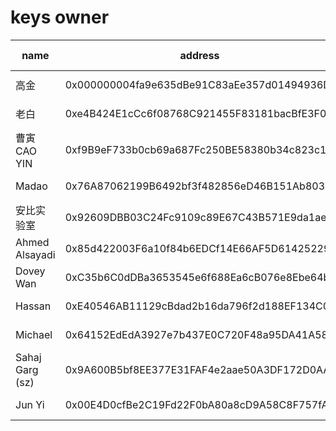 # keys owner

| name                         | address     | twitter link             |sign|
|------------------------------|-------------|--------------------------|----|
| 高金 | 0x000000004fa9e635dBe91C83aEe357d01494936D |  [twitter](https://twitter.com/jin_asac/status/1289452668658671616?s=20)    |[signed message](0x000000004fa9e635dBe91C83aEe357d01494936D.json)   |
| 老白 | 0xe4B424E1cCc6f08768C921455F83181bacBfE3F0 | [twitter](https://twitter.com/BlockExpl0it/status/1289462212986204161?s=20)     | [signed message](0xe4B424E1cCc6f08768C921455F83181bacBfE3F0.json)   |
| 曹寅CAO YIN | 0xf9B9eF733b0cb69a687Fc250BE58380b34c823c1 | [twitter](https://twitter.com/CaoArmand/status/1289460840161148937?s=20)     |  [signed message](0xf9B9eF733b0cb69a687Fc250BE58380b34c823c1.json)   |
| Madao | 0x76A87062199B6492bf3f482856eD46B151Ab8033 | [twitter](https://twitter.com/madao_chris/status/1289462326714748929)     |  [signed message](0x76A87062199B6492bf3f482856eD46B151Ab8033.json)   |
| 安比实验室 | 0x92609DBB03C24Fc9109c89E67C43B571E9da1aeB | [twitter](https://twitter.com/1dot2/status/1289507612384346115)     | [signed message](0x92609DBB03C24Fc9109c89E67C43B571E9da1aeB.json)   |
| Ahmed Alsayadi | 0x85d422003F6a10f84b6EDCf14E66AF5D61425229 | [twitter](https://twitter.com/alsayadii/status/1289464851601821696)     | [signed message](0x85d422003F6a10f84b6EDCf14E66AF5D61425229.json)   |
| Dovey Wan | 0xC35b6C0dDBa3653545e6f688Ea6cB076e8Ebe64b |  [twitter](https://twitter.com/DoveyWan/status/1289479829545316352?s=20)    |  [signed message](0xC35b6C0dDBa3653545e6f688Ea6cB076e8Ebe64b.json)   |
| Hassan | 0xE40546AB11129cBdad2b16da796f2d188EF134C0 |  [twitter](https://twitter.com/selfbanked/status/1289544024919953409?s=20)    | [signed message](0xE40546AB11129cBdad2b16da796f2d188EF134C0.json)   |
| Michael | 0x64152EdEdA3927e7b437E0C720F48a95DA41A580 | [twitter](https://twitter.com/boxmining/status/1289466118034190338?s=20)     | [signed message](0x64152EdEdA3927e7b437E0C720F48a95DA41A580.json)   |
| Sahaj Garg (sz) | 0x9A600B5bf8EE377E31FAF4e2aae50A3DF172D0AA | [twitter](https://twitter.com/szsahaj/status/1289470130921934848)     |   [signed message](0x9A600B5bf8EE377E31FAF4e2aae50A3DF172D0AA.json)   |
| Jun Yi | 0x00E4D0cfBe2C19Fd22F0bA80a8cD9A58C8F757fA |  [twitter](https://twitter.com/LuffytaroX/status/1289465763720359936?s=20)    |  [signed message](0x00E4D0cfBe2C19Fd22F0bA80a8cD9A58C8F757fA.json)   |
 
